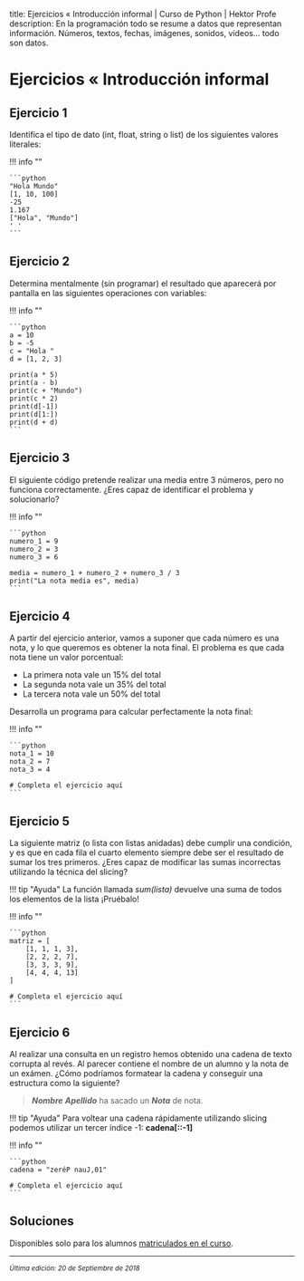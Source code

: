 title: Ejercicios « Introducción informal | Curso de Python | Hektor Profe
description: En la programación todo se resume a datos que representan información. Números, textos, fechas, imágenes, sonidos, vídeos... todo son datos.

# Ejercicios « Introducción informal

## Ejercicio 1

Identifica el tipo de dato (int, float, string o list) de los siguientes valores literales:

!!! info "" 
    
    ```python
    "Hola Mundo"     
    [1, 10, 100]      
    -25              
    1.167             
    ["Hola", "Mundo"] 
    ' '    
    ```

## Ejercicio 2

Determina mentalmente (sin programar) el resultado que aparecerá por pantalla en las siguientes operaciones con variables:

!!! info "" 
    
    ```python
    a = 10
    b = -5
    c = "Hola "
    d = [1, 2, 3] 

    print(a * 5)
    print(a - b)
    print(c + "Mundo")
    print(c * 2)
    print(d[-1])
    print(d[1:])
    print(d + d)   
    ```

## Ejercicio 3

El siguiente código pretende realizar una media entre 3 números, pero no funciona correctamente. ¿Eres capaz de identificar el problema y solucionarlo?

!!! info "" 
    
    ```python
    numero_1 = 9
    numero_2 = 3
    numero_3 = 6

    media = numero_1 + numero_2 + numero_3 / 3
    print("La nota media es", media)
    ```

## Ejercicio 4

A partir del ejercicio anterior, vamos a suponer que cada número es una nota, y lo que queremos es obtener la nota final. El problema es que cada nota tiene un valor porcentual:

* La primera nota vale un 15% del total
* La segunda nota vale un 35% del total
* La tercera nota vale un 50% del total

Desarrolla un programa para calcular perfectamente la nota final:

!!! info "" 
    
    ```python
    nota_1 = 10
    nota_2 = 7
    nota_3 = 4

    # Completa el ejercicio aquí
    ```

## Ejercicio 5

La siguiente matriz (o lista con listas anidadas) debe cumplir una condición, y es que en cada fila el cuarto elemento siempre debe ser el resultado de sumar los tres primeros. ¿Eres capaz de modificar las sumas incorrectas utilizando la técnica del slicing?

!!! tip "Ayuda"
    La función llamada *sum(lista)* devuelve una suma de todos los elementos de la lista ¡Pruébalo!

!!! info "" 
    
    ```python
    matriz = [ 
        [1, 1, 1, 3],
        [2, 2, 2, 7],
        [3, 3, 3, 9],
        [4, 4, 4, 13]
    ]

    # Completa el ejercicio aquí
    ```

## Ejercicio 6

Al realizar una consulta en un registro hemos obtenido una cadena de texto corrupta al revés. Al parecer contiene el nombre de un alumno y la nota de un exámen. ¿Cómo podríamos formatear la cadena y conseguir una estructura como la siguiente?

> ***Nombre*** ***Apellido*** ha sacado un ***Nota*** de nota.

!!! tip "Ayuda"
    Para voltear una cadena rápidamente utilizando slicing podemos utilizar un tercer índice -1: **cadena[::-1]**

!!! info "" 
    
    ```python
    cadena = "zeréP nauJ,01"

    # Completa el ejercicio aquí
    ```
    
## Soluciones

Disponibles solo para los alumnos <u>[matriculados en el curso](https://www.udemy.com/course/python-3-al-completo-desde-cero/?referralCode=11428CACE5771408E4D5)</u>.

___
<small class="edited"><i>Última edición: 20 de Septiembre de 2018</i></small>